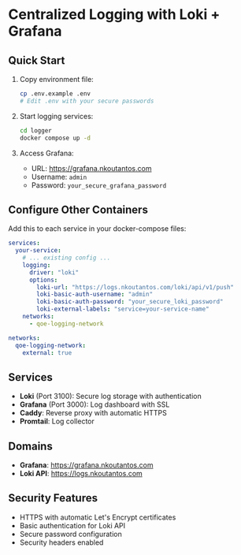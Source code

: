 # Centralized Logging with Loki + Grafana

## Quick Start

1. Copy environment file:
   ```bash
   cp .env.example .env
   # Edit .env with your secure passwords
   ```

2. Start logging services:
   ```bash
   cd logger
   docker compose up -d
   ```

3. Access Grafana:
   - URL: https://grafana.nkoutantos.com
   - Username: `admin`
   - Password: `your_secure_grafana_password`

## Configure Other Containers

Add this to each service in your docker-compose files:

```yaml
services:
  your-service:
    # ... existing config ...
    logging:
      driver: "loki"
      options:
        loki-url: "https://logs.nkoutantos.com/loki/api/v1/push"
        loki-basic-auth-username: "admin"
        loki-basic-auth-password: "your_secure_loki_password"
        loki-external-labels: "service=your-service-name"
    networks:
      - qoe-logging-network

networks:
  qoe-logging-network:
    external: true
```

## Services

- **Loki** (Port 3100): Secure log storage with authentication
- **Grafana** (Port 3000): Log dashboard with SSL
- **Caddy**: Reverse proxy with automatic HTTPS
- **Promtail**: Log collector

## Domains

- **Grafana**: https://grafana.nkoutantos.com
- **Loki API**: https://logs.nkoutantos.com

## Security Features

- HTTPS with automatic Let's Encrypt certificates
- Basic authentication for Loki API
- Secure password configuration
- Security headers enabled
